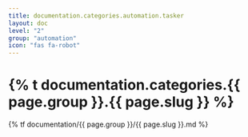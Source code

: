 ```yaml
---
title: documentation.categories.automation.tasker
layout: doc
level: "2"
group: "automation"
icon: "fas fa-robot"
---
```


# {% t documentation.categories.{{ page.group }}.{{ page.slug }} %}

{% tf documentation/{{ page.group }}/{{ page.slug }}.md %}
